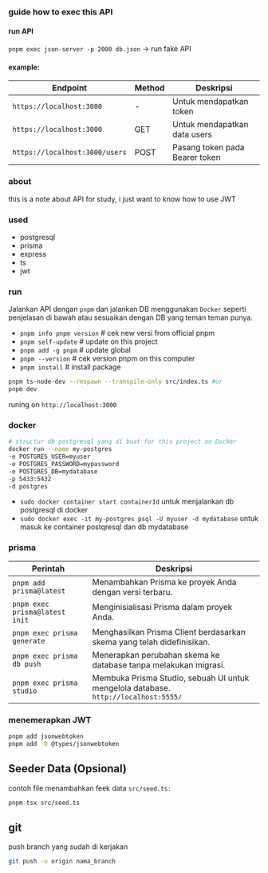 ### guide how to exec this API

#### run API

`pnpm exec json-server -p 2000 db.json` -> run fake API

#### example:

| Endpoint                       | Method | Deskripsi                      |
| ------------------------------ | ------ | ------------------------------ |
| `https://localhost:3000`       | -      | Untuk mendapatkan token        |
| `https://localhost:3000`       | GET    | Untuk mendapatkan data users   |
| `https://localhost:3000/users` | POST   | Pasang token pada Bearer token |

### about

this is a note about API for study, i just want to know how to use JWT

### used

- postgresql
- prisma
- express
- ts
- jwt

### run

Jalankan API dengan `pnpm` dan jalankan DB menggunakan `Docker` seperti penjelasan di bawah atau sesuaikan dengan DB yang teman teman punya.

- `pnpm info pnpm version` # cek new versi from official pnpm
- `pnpm self-update` # update on this project
- `pnpm add -g pnpm` # update global
- `pnpm --version` # cek version pnpm on this computer
- `pnpm install` # install package

```bash
pnpm ts-node-dev --respawn --transpile-only src/index.ts #or
pnpm dev
```

runing on `http://localhost:3000`

### docker

```bash
# structur db postgresql yang di buat for this project on Docker
docker run --name my-postgres
-e POSTGRES_USER=myuser
-e POSTGRES_PASSWORD=mypassword
-e POSTGRES_DB=mydatabase
-p 5433:5432
-d postgres
```

- `sudo docker container start containerId`
  untuk menjalankan db postgresql di docker
- `sudo docker exec -it my-postgres psql -U myuser -d mydatabase`
  untuk masuk ke container postqresql dan db mydatabase

### prisma

| Perintah                       | Deskripsi                                                                           |
| ------------------------------ | ----------------------------------------------------------------------------------- |
| `pnpm add prisma@latest`       | Menambahkan Prisma ke proyek Anda dengan versi terbaru.                             |
| `pnpm exec prisma@latest init` | Menginisialisasi Prisma dalam proyek Anda.                                          |
| `pnpm exec prisma generate`    | Menghasilkan Prisma Client berdasarkan skema yang telah didefinisikan.              |
| `pnpm exec prisma db push`     | Menerapkan perubahan skema ke database tanpa melakukan migrasi.                     |
| `pnpm exec prisma studio`      | Membuka Prisma Studio, sebuah UI untuk mengelola database. `http://localhost:5555/` |

### menemerapkan JWT

```sh
pnpm add jsonwebtoken
pnpm add -D @types/jsonwebtoken
```

## Seeder Data (Opsional)

contoh file menambahkan feek data `src/seed.ts:`

```sh
pnpm tsx src/seed.ts
```

## git

push branch yang sudah di kerjakan

```sh
git push -u origin nama_branch
```
